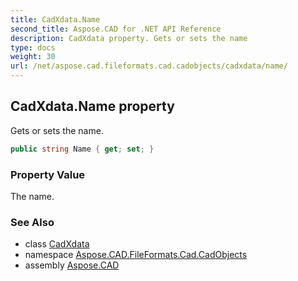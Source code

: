 ```yaml
---
title: CadXdata.Name
second_title: Aspose.CAD for .NET API Reference
description: CadXdata property. Gets or sets the name
type: docs
weight: 30
url: /net/aspose.cad.fileformats.cad.cadobjects/cadxdata/name/
---
```

## CadXdata.Name property

Gets or sets the name.

```csharp
public string Name { get; set; }
```

### Property Value

The name.

### See Also

* class [CadXdata](../)
* namespace [Aspose.CAD.FileFormats.Cad.CadObjects](../../cadxdata/)
* assembly [Aspose.CAD](../../../)


